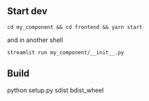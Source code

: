 ## Start dev 
`cd my_component && cd frontend && yarn start`

and in another shell

`streamlit run my_component/__init__.py `


## Build
python setup.py sdist bdist_wheel